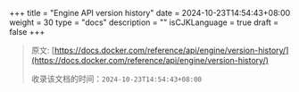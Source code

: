 +++
title = "Engine API version history"
date = 2024-10-23T14:54:43+08:00
weight = 30
type = "docs"
description = ""
isCJKLanguage = true
draft = false
+++

> 原文: [https://docs.docker.com/reference/api/engine/version-history/](https://docs.docker.com/reference/api/engine/version-history/)
>
> 收录该文档的时间：`2024-10-23T14:54:43+08:00`
